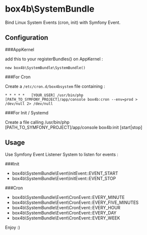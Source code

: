 box4b\SystemBundle
=============

Bind Linux System Events (cron, init) with Symfony Event.

Configuration
-------------

###AppKernel

add this to your registerBundles() on AppKernel :

```
new box4b\SystemBundle\SystemBundle()
```


###For Cron

Create a `/etc/cron.d/box4bsystem` file containing :

```
* * * * *	[YOUR_USER]	/usr/bin/php [PATH_TO_SYMFONY_PROJECT]/app/console box4b:cron --env=prod > /dev/null 2> /dev/null
```

###For Init / Systemd

Create a file calling /usr/bin/php [PATH_TO_SYMFONY_PROJECT]/app/console box4b:init [start|stop]

Usage
-------------

Use Symfony Event Listener System to listen for events :

###Init

+ box4b\SystemBundle\Event\InitEvent::EVENT_START
+ box4b\SystemBundle\Event\InitEvent::EVENT_STOP

###Cron

+ box4b\SystemBundle\Event\CronEvent::EVERY_MINUTE
+ box4b\SystemBundle\Event\CronEvent::EVERY_FIVE_MINUTES
+ box4b\SystemBundle\Event\CronEvent::EVERY_HOUR
+ box4b\SystemBundle\Event\CronEvent::EVERY_DAY
+ box4b\SystemBundle\Event\CronEvent::EVERY_WEEK

Enjoy :)
